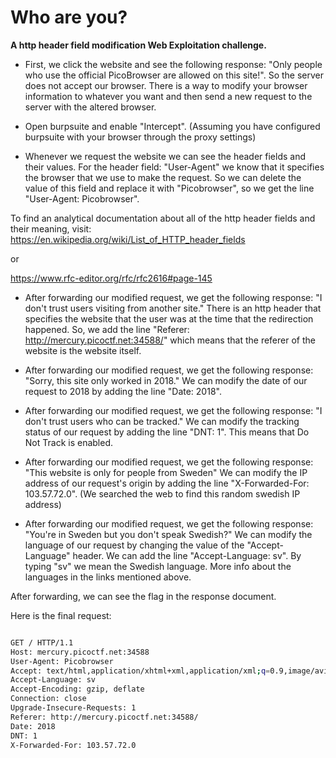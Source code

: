 # Who are you?
**A http header field modification Web Exploitation challenge.**

- First, we click the website and see the following response: "Only people who use the official PicoBrowser are allowed on this site!". So the server does not accept our browser. There is a way to modify your browser information to whatever you want and then send a new request to the server with the altered browser.

- Open burpsuite and enable "Intercept". (Assuming you have configured burpsuite with your browser through the proxy settings)

- Whenever we request the website we can see the header fields and their values. For the header field: "User-Agent" we know that it specifies the browser that we use to make the request. So we can delete the value of this field and replace it with "Picobrowser", so we get the line "User-Agent: Picobrowser".

To find an analytical documentation about all of the http header fields and their meaning, visit: 
https://en.wikipedia.org/wiki/List_of_HTTP_header_fields

or

https://www.rfc-editor.org/rfc/rfc2616#page-145

- After forwarding our modified request, we get the following response: "I don't trust users visiting from another site." There is an http header that specifies the website that the user was at the time that the redirection happened. So, we add the line "Referer: http://mercury.picoctf.net:34588/" which means that the referer of the website is the website itself.

- After forwarding our modified request, we get the following response: "Sorry, this site only worked in 2018." We can modify the date of our request to 2018 by adding the line "Date: 2018".

- After forwarding our modified request, we get the following response: "I don't trust users who can be tracked." We can modify the tracking status of our request by adding the line "DNT: 1". This means that Do Not Track is enabled.

- After forwarding our modified request, we get the following response: "This website is only for people from Sweden" We can modify the IP address of our request's origin by adding the line "X-Forwarded-For: 103.57.72.0". (We searched the web to find this random swedish IP address)


- After forwarding our modified request, we get the following response: "You're in Sweden but you don't speak Swedish?" We can modify the language of our request by changing the value of the "Accept-Language" header. We can add the line "Accept-Language: sv". By typing "sv" we mean the Swedish language. More info about the languages in the links mentioned above.

After forwarding, we can see the flag in the response document.

Here is the final request:

```bash

GET / HTTP/1.1
Host: mercury.picoctf.net:34588
User-Agent: Picobrowser
Accept: text/html,application/xhtml+xml,application/xml;q=0.9,image/avif,image/webp,*/*;q=0.8
Accept-Language: sv
Accept-Encoding: gzip, deflate
Connection: close
Upgrade-Insecure-Requests: 1
Referer: http://mercury.picoctf.net:34588/
Date: 2018
DNT: 1
X-Forwarded-For: 103.57.72.0

```
